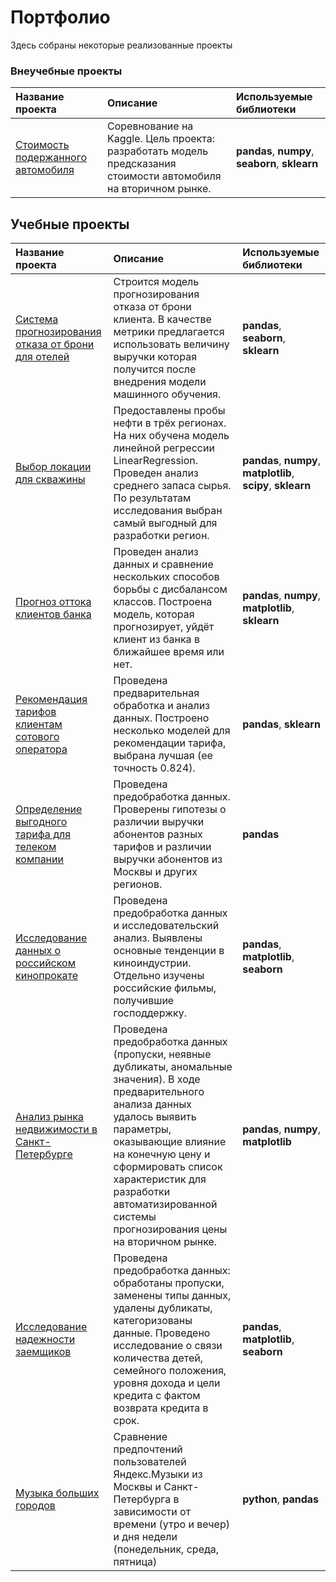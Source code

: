 # Портфолио
Здесь собраны некоторые реализованные проекты

### Внеучебные проекты
| Название проекта | Описание | Используемые библиотеки | 
| :---------------------- | :---------------------- | :---------------------- |
|[Стоимость подержанного автомобиля](auto_prices)|Соревнование на Kaggle. Цель проекта: разработать модель предсказания стоимости автомобиля на вторичном рынке. |**pandas**, **numpy**, **seaborn**, **sklearn**|

## Учебные проекты
| Название проекта | Описание | Используемые библиотеки | 
| :---------------------- | :---------------------- | :---------------------- |
|[Система прогнозирования отказа от брони для отелей](hotel_reservation)|Строится модель прогнозирования отказа от брони клиента. В качестве метрики предлагается использовать величину выручки которая получится после внедрения модели машинного обучения.|**pandas**, **seaborn**, **sklearn**|
|[Выбор локации для скважины](oil_wells)|Предоставлены пробы нефти в трёх регионах. На них обучена модель линейной регрессии LinearRegression. Проведен анализ среднего запаса сырья. По результатам исследования выбран самый выгодный для разработки регион.|**pandas**, **numpy**, **matplotlib**, **scipy**, **sklearn**|
|[Прогноз оттока клиентов банка](bank_clients)|Проведен анализ данных и сравнение нескольких способов борьбы с дисбалансом классов. Построена модель, которая прогнозирует, уйдёт клиент из банка в ближайшее время или нет.|**pandas**, **numpy**, **matplotlib**, **sklearn**|
|[Рекомендация тарифов клиентам сотового оператора](tarif_recommendation)|Проведена предварительная обработка и анализ данных. Построено несколько моделей для рекомендации тарифа, выбрана лучшая (ее точность 0.824).|**pandas**, **sklearn**|
|[Определение выгодного тарифа для телеком компании](megaline_tarifs)|Проведена предобработка данных. Проверены гипотезы о различии выручки абонентов разных тарифов и различии выручки абонентов из Москвы и других регионов.|**pandas**|
|[Исследование данных о российском кинопрокате](mkrf_movies)|Проведена предобработка данных и исследовательский анализ. Выявлены основные тенденции в киноиндустрии. Отдельно изучены российские фильмы, получившие господдержку.|**pandas**, **matplotlib**, **seaborn**|
|[Анализ рынка недвижимости в Санкт-Петербурге](spb_estate_market)|Проведена предобработка данных (пропуски, неявные дубликаты, аномальные значения). В ходе предварительного анализа данных удалось выявить параметры, оказывающие влияние на конечную цену и сформировать список характеристик для разработки автоматизированной системы прогнозирования цены на вторичном рынке.|**pandas**, **numpy**, **matplotlib**|
|[Исследование надежности заемщиков](reliable_borrowers)|Проведена предобработка данных: обработаны пропуски, заменены типы данных, удалены дубликаты, категоризованы данные. Проведено исследование о связи количества детей, семейного положения, уровня дохода и цели кредита с фактом возврата кредита в срок.|**pandas**, **matplotlib**, **seaborn**|
| [Музыка больших городов](big_cities_music)| Сравнение предпочтений пользователей Яндекс.Музыки из Москвы и Санкт-Петербурга в зависимости от времени (утро и вечер) и дня недели (понедельник, среда, пятница)| **python**, **pandas** |